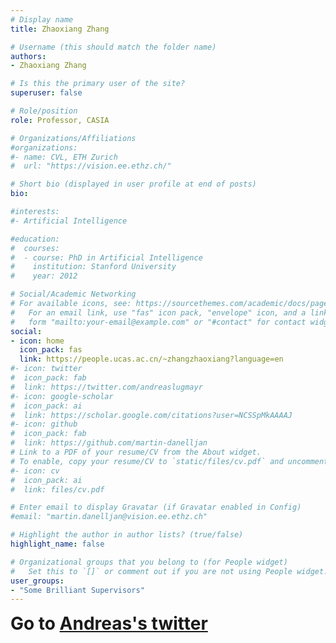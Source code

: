 ```yaml
---
# Display name
title: Zhaoxiang Zhang

# Username (this should match the folder name)
authors:
- Zhaoxiang Zhang

# Is this the primary user of the site?
superuser: false

# Role/position
role: Professor, CASIA

# Organizations/Affiliations
#organizations:
#- name: CVL, ETH Zurich
#  url: "https://vision.ee.ethz.ch/"

# Short bio (displayed in user profile at end of posts)
bio: 

#interests:
#- Artificial Intelligence

#education:
#  courses:
#  - course: PhD in Artificial Intelligence
#    institution: Stanford University
#    year: 2012

# Social/Academic Networking
# For available icons, see: https://sourcethemes.com/academic/docs/page-builder/#icons
#   For an email link, use "fas" icon pack, "envelope" icon, and a link in the
#   form "mailto:your-email@example.com" or "#contact" for contact widget.
social:
- icon: home
  icon_pack: fas
  link: https://people.ucas.ac.cn/~zhangzhaoxiang?language=en
#- icon: twitter
#  icon_pack: fab
#  link: https://twitter.com/andreaslugmayr
#- icon: google-scholar
#  icon_pack: ai
#  link: https://scholar.google.com/citations?user=NCSSpMkAAAAJ
#- icon: github
#  icon_pack: fab
#  link: https://github.com/martin-danelljan
# Link to a PDF of your resume/CV from the About widget.
# To enable, copy your resume/CV to `static/files/cv.pdf` and uncomment the lines below.
#- icon: cv
#  icon_pack: ai
#  link: files/cv.pdf

# Enter email to display Gravatar (if Gravatar enabled in Config)
#email: "martin.danelljan@vision.ee.ethz.ch"

# Highlight the author in author lists? (true/false)
highlight_name: false

# Organizational groups that you belong to (for People widget)
#   Set this to `[]` or comment out if you are not using People widget.
user_groups:
- "Some Brilliant Supervisors"
---
```


<b style="font-size:200%">Go to [Andreas's twitter](https://twitter.com/andreaslugmayr)</b>
